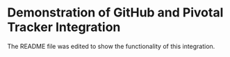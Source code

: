 # Demonstration of GitHub and Pivotal Tracker Integration

The README file was edited to show the functionality of this integration.
